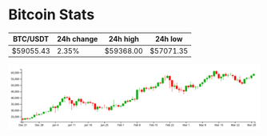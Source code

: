 # Bitcoin Stats

BTC/USDT|24h change|24h high|24h low|
|---|---|---|---|
|$59055.43|2.35%|$59368.00|$57071.35|

<img src="./chart.svg">
